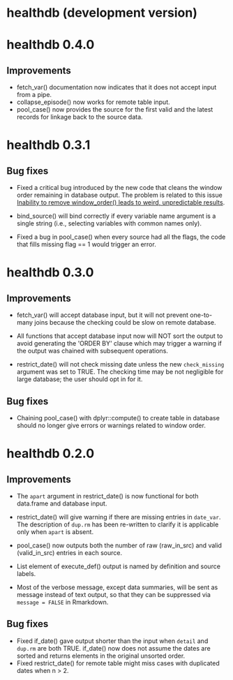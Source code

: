 # healthdb (development version)

# healthdb 0.4.0

## Improvements

-   fetch_var() documentation now indicates that it does not accept input from a pipe.
-   collapse_episode() now works for remote table input.
-   pool_case() now provides the source for the first valid and the latest records for linkage back to the source data.

# healthdb 0.3.1

## Bug fixes

-   Fixed a critical bug introduced by the new code that cleans the window order remaining in database output. The problem is related to this issue [Inability to remove window_order() leads to weird, unpredictable results](https://github.com/tidyverse/dbplyr/issues/1248).

-   bind_source() will bind correctly if every variable name argument is a single string (i.e., selecting variables with common names only).

-   Fixed a bug in pool_case() when every source had all the flags, the code that fills missing flag == 1 would trigger an error.

# healthdb 0.3.0

## Improvements

-   fetch_var() will accept database input, but it will not prevent one-to-many joins because the checking could be slow on remote database.

-   All functions that accept database input now will NOT sort the output to avoid generating the 'ORDER BY' clause which may trigger a warning if the output was chained with subsequent operations.

-   restrict_date() will not check missing date unless the new `check_missing` argument was set to TRUE. The checking time may be not negligible for large database; the user should opt in for it.

## Bug fixes

-   Chaining pool_case() with dplyr::compute() to create table in database should no longer give errors or warnings related to window order.

# healthdb 0.2.0

## Improvements

-   The `apart` argument in restrict_date() is now functional for both data.frame and database input.

-   restrict_date() will give warning if there are missing entries in `date_var`. The description of `dup.rm` has been re-written to clarify it is applicable only when `apart` is absent.

-   pool_case() now outputs both the number of raw (raw_in_src) and valid (valid_in_src) entries in each source.

-   List element of execute_def() output is named by definition and source labels.

-   Most of the verbose message, except data summaries, will be sent as message instead of text output, so that they can be suppressed via `message = FALSE` in Rmarkdown.

## Bug fixes

-   Fixed if_date() gave output shorter than the input when `detail` and `dup.rm` are both TRUE. if_date() now does not assume the dates are sorted and returns elements in the original unsorted order.
-   Fixed restrict_date() for remote table might miss cases with duplicated dates when n \> 2.
